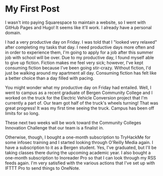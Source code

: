 # My First Post


I wasn't into paying Squarespace to maintain a website, so I went with GitHub Pages and Hugo! It seems like it'll work. I already have a personal domain.

I had a very productive day on Friday. I was told that I "looked very relaxed" after completing my tasks that day. I need productive days more often and in order to experience them, I'm going to apply for a job after this summer job with school will be over. Due to my productive day, I found myself able to give up fiction. Fiction makes me feel very sick; however, I've kept consuming fiction because I've been going stir-crazy. Without fiction, I'd just be walking around my apartment all day. Consuming fiction has felt like a better choice than a day filled with pacing.

You might wonder what my productive day on Friday had entailed. Well, I went to campus as a recent graduate of Bergen Community College and I worked on the truck for the Electric Vehicle Conversion project that I'm currently a part of. Our team got half of the truck's wheels turning! That was great progress! It was my first time seeing the truck. Campus has been off limits for so long.

These next two weeks will be work toward the Community Colleges Innovation Challenge that our team is a finalist in.

Otherwise, though, I bought a one-month subscription to TryHackMe for some infosec training and I started looking through O'Reilly Media again. I have a subscription to it as a Bergen student. Yes, I've graduated, but I'll be taking classes there during the upcoming academic year. I also bought a one-month subscription to Inoreader Pro so that I can look through my RSS feeds again. I'm very satisfied with the various actions that I've set up with IFTTT Pro to send things to OneNote.

